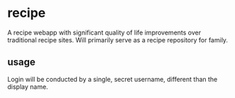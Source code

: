 # recipe
A recipe webapp with significant quality of life improvements over traditional recipe sites. Will primarily serve as a recipe repository for family.

## usage
Login will be conducted by a single, secret username, different than the display name.
